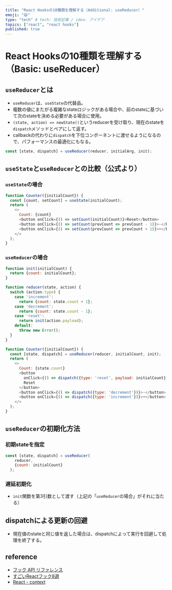 ```yaml
---
title: "React Hooksの10種類を理解する（Additional: useReducer）"
emoji: "😆"
type: "tech" # tech: 技術記事 / idea: アイデア
topics: ["react", "react hooks"]
published: true
---
```


# React Hooksの10種類を理解する（Basic: useReducer）
## `useReducer`とは

- `useReducer`は、`useState`の代替品。
- 複数の値にまたがる複雑なstateロジックがある場合や、前のstateに基づいて次のstateを決める必要がある場合に使用。
- `(state, action) => newState()`というreducerを受け取り、現在のstateを`dispatch`メソッドとペアにして返す。
- callbackの代わりに`dispatch`を下位コンポーネントに渡せるようになるので、パフォーマンスの最適化にもなる。

```javascript
const [state, dispatch] = useReducer(reducer, initialArg, init);
```

## `useState`と`useReducer`との比較（公式より）

### `useState`の場合

```javascript
function Counter({initialCount}) {
  const [count, setCount] = useState(initialCount);
  return (
    <>
      Count: {count}
      <button onClick={() => setCount(initialCount)}>Reset</button>
      <button onClick={() => setCount(prevCount => prevCount - 1)}>-</button>
      <button onClick={() => setCount(prevCount => prevCount + 1)}>+</button>
    </>
  );
}
```

### `useReducer`の場合

```javascript
function init(initialCount) {
  return {count: initialCount};
}

function reducer(state, action) {
  switch (action.type) {
    case 'increment':
      return {count: state.count + 1};
    case 'decrement':
      return {count: state.count - 1};
    case 'reset':
      return init(action.payload);
    default:
      throw new Error();
  }
}

function Counter({initialCount}) {
  const [state, dispatch] = useReducer(reducer, initialCount, init);
  return (
    <>
      Count: {state.count}
      <button
        onClick={() => dispatch({type: 'reset', payload: initialCount})}>
        Reset
      </button>
      <button onClick={() => dispatch({type: 'decrement'})}>-</button>
      <button onClick={() => dispatch({type: 'increment'})}>+</button>
    </>
  );
}
```

## `useReducer`の初期化方法

### 初期stateを指定

```javascript
const [state, dispatch] = useReducer(
    reducer,
    {count: initialCount}
  );
```

### 遅延初期化

- `init`関数を第3引数として渡す（上記の「`useReducer`の場合」がそれに当たる）

## dispatchによる更新の回避

- 現在値のstateと同じ値を返した場合は、dispatchによって実行を回避して処理を終了する。

## reference

- [フック API リファレンス](https://ja.reactjs.org/docs/hooks-reference.html)
- [すごいReactフック8選](https://qiita.com/baby-degu/items/52dbb382bbaf6c43e2db)
- [React - context](https://ja.reactjs.org/docs/context.html)
